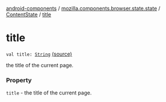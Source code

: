 [android-components](../../index.md) / [mozilla.components.browser.state.state](../index.md) / [ContentState](index.md) / [title](./title.md)

# title

`val title: `[`String`](https://kotlinlang.org/api/latest/jvm/stdlib/kotlin/-string/index.html) [(source)](https://github.com/mozilla-mobile/android-components/blob/master/components/browser/state/src/main/java/mozilla/components/browser/state/state/ContentState.kt#L36)

the title of the current page.

### Property

`title` - the title of the current page.